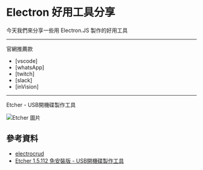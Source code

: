 # Electron 好用工具分享

今天我們來分享一些用 Electron.JS 製作的好用工具 

---

官網推薦款

- [vscode]
- [whatsApp]
- [twitch]
- [slack]
- [inVision]

---

Etcher - USB開機碟製作工具


![Etcher 圖片](https://i.imgur.com/Q4KDLvI.png)


## 參考資料

- [electrocrud](https://www.electronjs.org/apps/electrocrud)
- [Etcher 1.5.112 免安裝版 - USB開機碟製作工具](https://www.azofreeware.com/2019/11/etcher.html)
